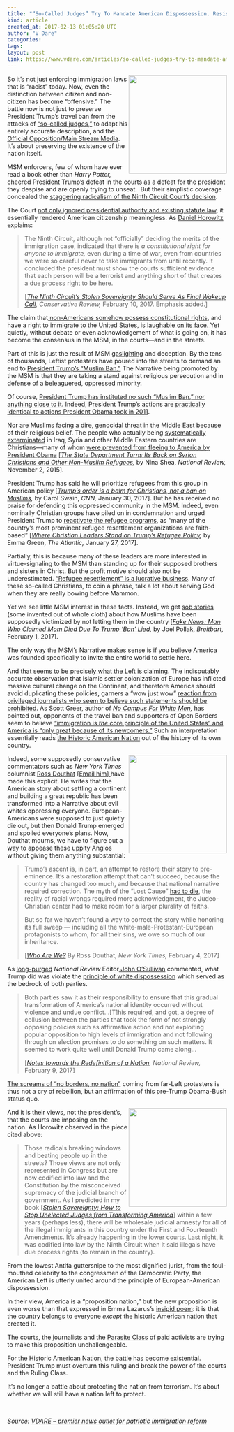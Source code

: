 ```yaml
---
title: "“So-Called Judges” Try To Mandate American Dispossession. Resist Or Die!"
kind: article
created_at: 2017-02-13 01:05:20 UTC
author: "V Dare"
categories: 
tags: 
layout: post
link: https://www.vdare.com/articles/so-called-judges-try-to-mandate-american-dispossession-resist-or-die
---
```



<!--
   “So-Called Judges” Try To Mandate American Dispossession. Resist Or Die!             # => "I Made a Pretty Gem - Planet.rb"
   https://www.vdare.com/articles/so-called-judges-try-to-mandate-american-dispossession-resist-or-die               # => "http://poteland.com/blog/i-made-a-pretty-gem-planet-dot-rb/"
   2017-02-13 01:05:20 UTC              # => "2012-04-14 05:17:00 UTC"
   &lt;div class=&quot;pf-content&quot;&gt;&lt;p&gt;&lt;img title=&quot;&quot; src=&quot;https://s3-us-west-2.amazonaws.com/vdare-live/wp-content/uploads/2017/02/10212454/socalled.jpg&quot; width=&quot;225&quot; align=&quot;right&quot;&gt;So it’s not just enforcing immigration laws that is “racist” today. Now, even the distinction between citizen and non-citizen has become “offensive.” The battle now is not just to preserve President Trump’s travel ban from the attacks of &lt;a href=&quot;http://www.vdare.com/articles/pat-buchanan-trump-must-break-judicial-power&quot;&gt;“so-called judges,”&lt;/a&gt; to adapt his entirely accurate description, and the &lt;a href=&quot;http://www.vdare.com/articles/refugee-ranting-further-proof-msm-is-the-opposition-party&quot;&gt;Official Opposition/Main Stream Media&lt;/a&gt;. It’s about preserving the existence of the nation itself.&lt;/p&gt;
&lt;p&gt;MSM enforcers, few of whom have ever read a book other than &lt;em&gt;Harry Potter, &lt;/em&gt;cheered President Trump’s defeat in the courts as a defeat for the president they despise and are openly trying to unseat.  But their simplistic coverage concealed the &lt;a href=&quot;http://www.vdare.com/posts/the-ninth-circuit-the-left-coast-versus-america&quot;&gt;staggering radicalism of the Ninth Circuit Court’s decision&lt;/a&gt;.&lt;/p&gt;
&lt;p&gt;The Court &lt;a href=&quot;http://www.vdare.com/posts/professor-john-eastman-9th-circuit-flouts-immigration-law-and-presidential-authority&quot;&gt;not only ignored presidential authority and existing statute law&lt;/a&gt;, it essentially rendered American citizenship meaningless. As &lt;a href=&quot;https://www.google.ca/search?hl=en&amp;amp;q=Daniel+Horowitz+site:vdare.com&amp;amp;gws_rd=cr&amp;amp;ei=YQOhWJSmKoegjwT3r4c4&quot;&gt;Daniel Horowitz&lt;/a&gt; explains:&lt;/p&gt;
&lt;blockquote&gt;&lt;p&gt;The Ninth Circuit, although not “officially” deciding the merits of the immigration case, indicated that there is &lt;em&gt;a constitutional right for anyone to immigrate,&lt;/em&gt; even during a time of war, even from countries we were so careful never to take immigrants from until recently. It concluded the president must show the courts sufficient evidence that each person will be a terrorist and anything short of that creates a due process right to be here.&lt;/p&gt;
&lt;p&gt;[&lt;a href=&quot;https://www.conservativereview.com/commentary/2017/02/ninth-circuits-stolen-sovereignty-should-serve-as-final-wakeup-call&quot;&gt;&lt;em&gt;The Ninth Circuit’s Stolen Sovereignty Should Serve As Final Wakeup Call&lt;/em&gt;&lt;/a&gt;&lt;em&gt;, Conservative Review, &lt;/em&gt;February 10, 2017. Emphasis added.]&lt;/p&gt;&lt;/blockquote&gt;
&lt;p&gt;The claim that&lt;a href=&quot;http://www.vdare.com/posts/the-ratchet-effect-and-the-right-to-immigrate-will-the-zeroth-amendment-trump-the-first-amendment&quot;&gt; non-Americans somehow possess constitutional rights&lt;/a&gt;, and have a right to immigrate to the United States, is&lt;a href=&quot;http://www.vdare.com/posts/flashback-isnt-immigration-a-civil-right&quot;&gt; laughable on its face. &lt;/a&gt;Yet quietly, without debate or even acknowledgement of what is going on, it has become the consensus in the MSM, in the courts—and in the streets.&lt;/p&gt;
&lt;p&gt;Part of this is just the result of MSM &lt;a href=&quot;https://en.wikipedia.org/wiki/Gaslighting&quot;&gt;gaslighting&lt;/a&gt; and deception. By the tens of thousands, Leftist protesters have poured into the streets to demand an end to &lt;a href=&quot;http://www.vdare.com/posts/even-anti-trump-david-french-doesnt-fall-for-the-muslim-ban-hype&quot;&gt;President Trump’s “Muslim Ban.”&lt;/a&gt; The Narrative being promoted by the MSM is that they are taking a stand against religious persecution and in defense of a beleaguered, oppressed minority.&lt;/p&gt;
&lt;p&gt;Of course, &lt;a href=&quot;http://www.vdare.com/articles/ann-coulter-give-me-your-tired-arguments&quot;&gt;President Trump has instituted no such “Muslim Ban,” nor anything close to it&lt;/a&gt;. Indeed, President Trump’s actions are &lt;a href=&quot;http://www.vdare.com/posts/obama-also-put-a-hold-on-muslim-immigrants-in-2011-and-the-countries-he-banned-were-the-same-but-he-didnt-mean-it&quot;&gt;practically identical to actions President Obama took in 2011&lt;/a&gt;.&lt;/p&gt;
&lt;p&gt;Nor are Muslims facing a dire, genocidal threat in the Middle East because of their religious belief. The people who actually being &lt;a href=&quot;http://www.vdare.com/posts/muslims-are-increasingly-persecuting-christians-in-islamic-lands&quot;&gt;systematically exterminated&lt;/a&gt; in Iraq, Syria and other Middle Eastern countries are Christians—many of whom &lt;a href=&quot;http://www.vdare.com/posts/why-are-there-only-fifty-two-christians-among-obamas-10-000-syrian-refugees&quot;&gt;were prevented from fleeing to America by President Obama&lt;/a&gt; [&lt;a href=&quot;http://www.nationalreview.com/article/426419/state-department-turns-its-back-syrian-christians-and-other-non-muslim-refugees-nina&quot;&gt;&lt;em&gt;The State Department Turns Its Back on Syrian Christians and Other Non-Muslim Refugees&lt;/em&gt;&lt;/a&gt;&lt;em&gt;, &lt;/em&gt;by Nina Shea, &lt;em&gt;National Review, &lt;/em&gt;November 2, 2015].&lt;/p&gt;
&lt;p&gt;President Trump has said he will prioritize refugees from this group in American policy [&lt;a href=&quot;http://www.cnn.com/2017/01/30/opinions/trump-travel-ban-christians-swain-opinion/&quot;&gt;&lt;em&gt;Trump’s order is a balm for Christians, not a ban on Muslims&lt;/em&gt;&lt;/a&gt;&lt;em&gt;, &lt;/em&gt;by Carol Swain, &lt;em&gt;CNN, &lt;/em&gt;January 30, 2017]. But he has received no praise for defending this oppressed community in the MSM. Indeed, even nominally Christian groups have piled on in condemnation and urged President Trump to &lt;a href=&quot;http://www.vdare.com/posts/trump-puts-refugee-racket-on-hold-with-a-pen-and-a-phone&quot;&gt;reactivate the refugee programs&lt;/a&gt;, as “many of the country’s most prominent refugee resettlement organizations are faith-based” [&lt;a href=&quot;https://www.theatlantic.com/politics/archive/2017/01/christians-refugees-trump/514820/&quot;&gt;&lt;em&gt;Where Christian Leaders Stand on Trump’s Refugee Policy&lt;/em&gt;&lt;/a&gt;&lt;em&gt;, &lt;/em&gt;by Emma Green, &lt;em&gt;The Atlantic, &lt;/em&gt;January 27, 2017].&lt;/p&gt;
&lt;p&gt;Partially, this is because many of these leaders are more interested in virtue-signaling to the MSM than standing up for their supposed brothers and sisters in Christ. But the profit motive should also not be underestimated. &lt;a href=&quot;http://www.vdare.com/articles/memo-from-middle-america-refugee-industry-profiteering-so-gross-even-time-magazine-has-noticed&quot;&gt;“Refugee resettlement” is a lucrative business&lt;/a&gt;. Many of these so-called Christians, to coin a phrase, talk a lot about serving God when they are really bowing before Mammon.&lt;/p&gt;
&lt;p&gt;Yet we see little MSM interest in these facts. Instead, we get &lt;a href=&quot;http://www.vdare.com/posts/kristof-this-is-what-a-refugee-looks-like-oh-really&quot;&gt;sob stories&lt;/a&gt; (some invented out of whole cloth) about how Muslims have been supposedly victimized by not letting them in the country [&lt;a href=&quot;http://www.breitbart.com/big-government/2017/02/01/fake-news-man-claimed-mom-died-due-trump-ban-lied/&quot;&gt;&lt;em&gt;Fake News: Man Who Claimed Mom Died Due To Trump ‘Ban’ Lied&lt;/em&gt;&lt;/a&gt;&lt;em&gt;, &lt;/em&gt;by Joel Pollak, &lt;em&gt;Breitbart, &lt;/em&gt;February 1, 2017].&lt;/p&gt;
&lt;p&gt;The only way the MSM’s Narrative makes sense is if you believe America was founded specifically to invite the entire world to settle here.&lt;/p&gt;&lt;div id=&quot;57966237cc52c74a5e1363c4&quot; class=&quot;vdb_player vdb_57966237cc52c74a5e1363c456bcd17ce4b018167fea5539&quot;&gt;    &lt;/div&gt;
&lt;p&gt;And &lt;a href=&quot;http://www.vdare.com/posts/sailer-in-takimag-the-arc-of-the-moral-universe-bends-toward-submission&quot;&gt;that seems to be precisely what the Left is claiming&lt;/a&gt;. The indisputably accurate observation that Islamic settler colonization of Europe has inflicted massive cultural change on the Continent, and therefore America should avoid duplicating these policies, garners a “wow just wow” &lt;a href=&quot;http://www.vdare.com/posts/the-zeroth-amendment-the-united-states-is-a-sovereign-country-wow-just-wow&quot;&gt;reaction from privileged journalists who seem to believe such statements should be prohibited&lt;/a&gt;. As Scott Greer, author of &lt;a href=&quot;http://www.vdare.com/articles/cant-smear-the-greer-turn-back-campus-totalitarianism-by-abolishing-affirmative-action&quot;&gt;&lt;em&gt;No Campus For White Men&lt;/em&gt;&lt;/a&gt;&lt;em&gt;, &lt;/em&gt;has pointed out, opponents of the travel ban and supporters of Open Borders seem to believe &lt;a href=&quot;http://www.vdare.com/posts/scott-greer-on-the-zeroth-amendment-and-the-statue-of-liberty&quot;&gt;“immigration is &lt;em&gt;the &lt;/em&gt;core principle of the United States” and America is “only great because of its newcomers.”&lt;/a&gt; Such an interpretation essentially reads &lt;a href=&quot;http://www.vdare.com/letters/an-irish-reader-is-puzzled-about-the-historic-american-nation&quot;&gt;the Historic American Nation&lt;/a&gt; out of the history of its own country.&lt;/p&gt;
&lt;p&gt;&lt;img title=&quot;&quot; src=&quot;https://images-na.ssl-images-amazon.com/images/I/51n1RdN-9sL.jpg&quot; width=&quot;225&quot; align=&quot;right&quot;&gt;Indeed, some supposedly conservative commentators such as &lt;em&gt;New York Times&lt;/em&gt; columnist &lt;a href=&quot;https://www.google.ca/search?hl=en&amp;amp;q=Ross+Doutha+site:vdare.com&amp;amp;gws_rd=cr&amp;amp;ei=bAShWO6dBMm7jwSmgoawBw#hl=en&amp;amp;q=Ross+Douthat+site:vdare.com&quot;&gt;Ross Douthat&lt;/a&gt; &lt;a href=&quot;https://www.google.com/search?q=Ross+Douthat++site:www.vdare.com&quot;&gt;[&lt;/a&gt;&lt;a href=&quot;mailto:ross.douthat@nytimes.com&quot;&gt;Email him&lt;/a&gt;&lt;a href=&quot;https://www.google.com/search?q=Ross+Douthat++site:www.vdare.com&quot;&gt;] &lt;/a&gt;have made this explicit. He writes that the American story about settling a continent and building a great republic has been transformed into a Narrative about evil whites oppressing everyone. European-Americans were supposed to just quietly die out, but then Donald Trump emerged and spoiled everyone’s plans. Now, Douthat mourns, we have to figure out a way to appease these uppity Anglos without giving them anything substantial:&lt;/p&gt;
&lt;blockquote&gt;&lt;p&gt;Trump’s ascent is, in part, an attempt to restore their story to pre-eminence. It’s a restoration attempt that can’t succeed, because the country has changed too much, and because that national narrative required correction. The myth of the “Lost Cause” &lt;a href=&quot;https://douthat.blogs.nytimes.com/2015/06/24/for-the-south-against-the-confederacy/?_r=0&quot;&gt;had to die&lt;/a&gt;, the reality of racial wrongs required more acknowledgment, the Judeo-Christian center had to make room for a larger plurality of faiths.&lt;/p&gt;
&lt;p&gt;But so far we haven’t found a way to correct the story while honoring its full sweep — including all the white-male-Protestant-European protagonists to whom, for all their sins, we owe so much of our inheritance.&lt;/p&gt;
&lt;p&gt;[&lt;a href=&quot;https://www.nytimes.com/2017/02/04/opinion/who-are-we.html?_r=0&quot;&gt;&lt;em&gt;Who Are We?&lt;/em&gt;&lt;/a&gt; By Ross Douthat, &lt;em&gt;New York Times, &lt;/em&gt;February 4, 2017]&lt;/p&gt;&lt;/blockquote&gt;
&lt;p&gt;As &lt;a href=&quot;http://www.vdare.com/articles/william-f-buckley-jr-rip-sort-of?content=After%20last%20year&quot;&gt;long-purged&lt;/a&gt; &lt;em&gt;National Review&lt;/em&gt; Editor&lt;a href=&quot;http://www.vdare.com/posts/osullivan-on-brookhiser-and-buckley&quot;&gt; John O’Sullivan&lt;/a&gt; commented, what Trump did was violate the &lt;a href=&quot;http://www.vdare.com/posts/bill-kristol-and-charles-murray-debate-replacing-unsatisfactory-white-working-class-with-immigrants&quot;&gt;principle of white dispossession&lt;/a&gt; which served as the bedrock of both parties.&lt;/p&gt;
&lt;blockquote&gt;&lt;p&gt;Both parties saw it as their responsibility to ensure that this gradual transformation of America’s national identity occurred without violence and undue conflict…[T]his required, and got, a degree of collusion between the parties that took the form of not strongly opposing policies such as affirmative action and not exploiting popular opposition to high levels of immigration and not following through on election promises to do something on such matters. It seemed to work quite well until Donald Trump came along…&lt;/p&gt;
&lt;p&gt;[&lt;a href=&quot;http://www.nationalreview.com/article/444737/american-history-narratives-politics&quot;&gt;&lt;em&gt;Notes towards the Redefinition of a Nation&lt;/em&gt;&lt;/a&gt;&lt;em&gt;, National Review, &lt;/em&gt;February 9, 2017]&lt;/p&gt;&lt;/blockquote&gt;
&lt;p&gt;&lt;a href=&quot;http://www.vdare.com/posts/berkeley-rioters-exult-in-shutting-down-free-speech-with-violence&quot;&gt;The screams of “no borders, no nation”&lt;/a&gt; coming from far-Left protesters is thus not a cry of rebellion, but an affirmation of this pre-Trump Obama-Bush status quo.&lt;/p&gt;
&lt;p&gt;&lt;img title=&quot;&quot; src=&quot;https://images-na.ssl-images-amazon.com/images/I/51vwRP2vscL._SY346_.jpg&quot; width=&quot;225&quot; align=&quot;right&quot;&gt;And it is their views, not the president’s, that the courts are imposing on the nation. As Horowitz observed in the piece cited above:&lt;/p&gt;
&lt;blockquote&gt;&lt;p&gt;Those radicals breaking windows and beating people up in the streets? Those views are not only represented in Congress but are now codified into law and the Constitution by the misconceived supremacy of the judicial branch of government. As I predicted in my book [&lt;em&gt;&lt;a href=&quot;https://www.amazon.ca/Stolen-Sovereignty-Unelected-Transforming-America-ebook/dp/B01IPMI6TG&quot;&gt;Stolen Sovereignty: How to Stop Unelected Judges from Transforming America&lt;/a&gt;&lt;/em&gt;] within a few years (perhaps less), there will be wholesale judicial amnesty for all of the illegal immigrants in this country under the First and Fourteenth Amendments. It’s already happening in the lower courts. Last night, it was codified into law by the Ninth Circuit when it said illegals have due process rights (to remain in the country).&lt;/p&gt;&lt;/blockquote&gt;
&lt;p&gt;From the lowest Antifa guttersnipe to the most dignified jurist, from the foul-mouthed celebrity to the congressmen of the Democratic Party, the American Left is utterly united around the principle of European-American dispossession.&lt;/p&gt;
&lt;p&gt;In their view, America is a “proposition nation,” but the new proposition is even worse than that expressed in Emma Lazarus’s &lt;a href=&quot;http://www.vdare.com/posts/rush-limbaughs-teachable-moment-on-the-statue-of-liberty&quot;&gt;insipid poem&lt;/a&gt;: it is that the country belongs to everyone &lt;em&gt;except&lt;/em&gt; the historic American nation that created it.&lt;/p&gt;
&lt;p&gt;The courts, the journalists and the &lt;a href=&quot;http://www.radixjournal.com/journal/2015/3/15/unlimited-government-and-the-parasite-class&quot;&gt;Parasite Class&lt;/a&gt; of paid activists are trying to make this proposition unchallengeable.&lt;/p&gt;
&lt;p&gt;For the Historic American Nation, the battle has become existential. President Trump must overturn this ruling and break the power of the courts and the Ruling Class.&lt;/p&gt;
&lt;p&gt;It’s no longer a battle about protecting the nation from terrorism. It’s about whether we will still have a nation left to protect.&lt;/p&gt;
&lt;p&gt; &lt;/p&gt;
&lt;/div&gt;           # => "I’ve been hurting to write this ever since we had the idea of creating a Planet for Cubox..." (Continued)
   VDARE – premier news outlet for patriotic immigration reform              # => "This is where I tell you stuff"
   vdare-premier-news-outlet-for-patriotic-immigratio              # => "this-is-where-i-tell-you-stuff"
   https://www.vdare.com               # => "http://poteland.com/articles"
           # => "programming planet"
                 # => "go ruby jekyll"
                 # => "http://poteland.com/images/site-logo.png"
   V Dare                 # => "Pablo Astigarraga"
   @vdar                # => "poteland"
   http://twitter.com/@vdar            # => "http://twitter.com/poteland" -->
<div class="pf-content"><p><img title="" src="https://s3-us-west-2.amazonaws.com/vdare-live/wp-content/uploads/2017/02/10212454/socalled.jpg" width="225" align="right">So it’s not just enforcing immigration laws that is “racist” today. Now, even the distinction between citizen and non-citizen has become “offensive.” The battle now is not just to preserve President Trump’s travel ban from the attacks of <a href="http://www.vdare.com/articles/pat-buchanan-trump-must-break-judicial-power">“so-called judges,”</a> to adapt his entirely accurate description, and the <a href="http://www.vdare.com/articles/refugee-ranting-further-proof-msm-is-the-opposition-party">Official Opposition/Main Stream Media</a>. It’s about preserving the existence of the nation itself.</p>
<p>MSM enforcers, few of whom have ever read a book other than <em>Harry Potter, </em>cheered President Trump’s defeat in the courts as a defeat for the president they despise and are openly trying to unseat.  But their simplistic coverage concealed the <a href="http://www.vdare.com/posts/the-ninth-circuit-the-left-coast-versus-america">staggering radicalism of the Ninth Circuit Court’s decision</a>.</p>
<p>The Court <a href="http://www.vdare.com/posts/professor-john-eastman-9th-circuit-flouts-immigration-law-and-presidential-authority">not only ignored presidential authority and existing statute law</a>, it essentially rendered American citizenship meaningless. As <a href="https://www.google.ca/search?hl=en&amp;q=Daniel+Horowitz+site:vdare.com&amp;gws_rd=cr&amp;ei=YQOhWJSmKoegjwT3r4c4">Daniel Horowitz</a> explains:</p>
<blockquote><p>The Ninth Circuit, although not “officially” deciding the merits of the immigration case, indicated that there is <em>a constitutional right for anyone to immigrate,</em> even during a time of war, even from countries we were so careful never to take immigrants from until recently. It concluded the president must show the courts sufficient evidence that each person will be a terrorist and anything short of that creates a due process right to be here.</p>
<p>[<a href="https://www.conservativereview.com/commentary/2017/02/ninth-circuits-stolen-sovereignty-should-serve-as-final-wakeup-call"><em>The Ninth Circuit’s Stolen Sovereignty Should Serve As Final Wakeup Call</em></a><em>, Conservative Review, </em>February 10, 2017. Emphasis added.]</p></blockquote>
<p>The claim that<a href="http://www.vdare.com/posts/the-ratchet-effect-and-the-right-to-immigrate-will-the-zeroth-amendment-trump-the-first-amendment"> non-Americans somehow possess constitutional rights</a>, and have a right to immigrate to the United States, is<a href="http://www.vdare.com/posts/flashback-isnt-immigration-a-civil-right"> laughable on its face. </a>Yet quietly, without debate or even acknowledgement of what is going on, it has become the consensus in the MSM, in the courts—and in the streets.</p>
<p>Part of this is just the result of MSM <a href="https://en.wikipedia.org/wiki/Gaslighting">gaslighting</a> and deception. By the tens of thousands, Leftist protesters have poured into the streets to demand an end to <a href="http://www.vdare.com/posts/even-anti-trump-david-french-doesnt-fall-for-the-muslim-ban-hype">President Trump’s “Muslim Ban.”</a> The Narrative being promoted by the MSM is that they are taking a stand against religious persecution and in defense of a beleaguered, oppressed minority.</p>
<p>Of course, <a href="http://www.vdare.com/articles/ann-coulter-give-me-your-tired-arguments">President Trump has instituted no such “Muslim Ban,” nor anything close to it</a>. Indeed, President Trump’s actions are <a href="http://www.vdare.com/posts/obama-also-put-a-hold-on-muslim-immigrants-in-2011-and-the-countries-he-banned-were-the-same-but-he-didnt-mean-it">practically identical to actions President Obama took in 2011</a>.</p>
<p>Nor are Muslims facing a dire, genocidal threat in the Middle East because of their religious belief. The people who actually being <a href="http://www.vdare.com/posts/muslims-are-increasingly-persecuting-christians-in-islamic-lands">systematically exterminated</a> in Iraq, Syria and other Middle Eastern countries are Christians—many of whom <a href="http://www.vdare.com/posts/why-are-there-only-fifty-two-christians-among-obamas-10-000-syrian-refugees">were prevented from fleeing to America by President Obama</a> [<a href="http://www.nationalreview.com/article/426419/state-department-turns-its-back-syrian-christians-and-other-non-muslim-refugees-nina"><em>The State Department Turns Its Back on Syrian Christians and Other Non-Muslim Refugees</em></a><em>, </em>by Nina Shea, <em>National Review, </em>November 2, 2015].</p>
<p>President Trump has said he will prioritize refugees from this group in American policy [<a href="http://www.cnn.com/2017/01/30/opinions/trump-travel-ban-christians-swain-opinion/"><em>Trump’s order is a balm for Christians, not a ban on Muslims</em></a><em>, </em>by Carol Swain, <em>CNN, </em>January 30, 2017]. But he has received no praise for defending this oppressed community in the MSM. Indeed, even nominally Christian groups have piled on in condemnation and urged President Trump to <a href="http://www.vdare.com/posts/trump-puts-refugee-racket-on-hold-with-a-pen-and-a-phone">reactivate the refugee programs</a>, as “many of the country’s most prominent refugee resettlement organizations are faith-based” [<a href="https://www.theatlantic.com/politics/archive/2017/01/christians-refugees-trump/514820/"><em>Where Christian Leaders Stand on Trump’s Refugee Policy</em></a><em>, </em>by Emma Green, <em>The Atlantic, </em>January 27, 2017].</p>
<p>Partially, this is because many of these leaders are more interested in virtue-signaling to the MSM than standing up for their supposed brothers and sisters in Christ. But the profit motive should also not be underestimated. <a href="http://www.vdare.com/articles/memo-from-middle-america-refugee-industry-profiteering-so-gross-even-time-magazine-has-noticed">“Refugee resettlement” is a lucrative business</a>. Many of these so-called Christians, to coin a phrase, talk a lot about serving God when they are really bowing before Mammon.</p>
<p>Yet we see little MSM interest in these facts. Instead, we get <a href="http://www.vdare.com/posts/kristof-this-is-what-a-refugee-looks-like-oh-really">sob stories</a> (some invented out of whole cloth) about how Muslims have been supposedly victimized by not letting them in the country [<a href="http://www.breitbart.com/big-government/2017/02/01/fake-news-man-claimed-mom-died-due-trump-ban-lied/"><em>Fake News: Man Who Claimed Mom Died Due To Trump ‘Ban’ Lied</em></a><em>, </em>by Joel Pollak, <em>Breitbart, </em>February 1, 2017].</p>
<p>The only way the MSM’s Narrative makes sense is if you believe America was founded specifically to invite the entire world to settle here.</p><div id="57966237cc52c74a5e1363c4" class="vdb_player vdb_57966237cc52c74a5e1363c456bcd17ce4b018167fea5539">    </div>
<p>And <a href="http://www.vdare.com/posts/sailer-in-takimag-the-arc-of-the-moral-universe-bends-toward-submission">that seems to be precisely what the Left is claiming</a>. The indisputably accurate observation that Islamic settler colonization of Europe has inflicted massive cultural change on the Continent, and therefore America should avoid duplicating these policies, garners a “wow just wow” <a href="http://www.vdare.com/posts/the-zeroth-amendment-the-united-states-is-a-sovereign-country-wow-just-wow">reaction from privileged journalists who seem to believe such statements should be prohibited</a>. As Scott Greer, author of <a href="http://www.vdare.com/articles/cant-smear-the-greer-turn-back-campus-totalitarianism-by-abolishing-affirmative-action"><em>No Campus For White Men</em></a><em>, </em>has pointed out, opponents of the travel ban and supporters of Open Borders seem to believe <a href="http://www.vdare.com/posts/scott-greer-on-the-zeroth-amendment-and-the-statue-of-liberty">“immigration is <em>the </em>core principle of the United States” and America is “only great because of its newcomers.”</a> Such an interpretation essentially reads <a href="http://www.vdare.com/letters/an-irish-reader-is-puzzled-about-the-historic-american-nation">the Historic American Nation</a> out of the history of its own country.</p>
<p><img title="" src="https://images-na.ssl-images-amazon.com/images/I/51n1RdN-9sL.jpg" width="225" align="right">Indeed, some supposedly conservative commentators such as <em>New York Times</em> columnist <a href="https://www.google.ca/search?hl=en&amp;q=Ross+Doutha+site:vdare.com&amp;gws_rd=cr&amp;ei=bAShWO6dBMm7jwSmgoawBw#hl=en&amp;q=Ross+Douthat+site:vdare.com">Ross Douthat</a> <a href="https://www.google.com/search?q=Ross+Douthat++site:www.vdare.com">[</a><a href="mailto:ross.douthat@nytimes.com">Email him</a><a href="https://www.google.com/search?q=Ross+Douthat++site:www.vdare.com">] </a>have made this explicit. He writes that the American story about settling a continent and building a great republic has been transformed into a Narrative about evil whites oppressing everyone. European-Americans were supposed to just quietly die out, but then Donald Trump emerged and spoiled everyone’s plans. Now, Douthat mourns, we have to figure out a way to appease these uppity Anglos without giving them anything substantial:</p>
<blockquote><p>Trump’s ascent is, in part, an attempt to restore their story to pre-eminence. It’s a restoration attempt that can’t succeed, because the country has changed too much, and because that national narrative required correction. The myth of the “Lost Cause” <a href="https://douthat.blogs.nytimes.com/2015/06/24/for-the-south-against-the-confederacy/?_r=0">had to die</a>, the reality of racial wrongs required more acknowledgment, the Judeo-Christian center had to make room for a larger plurality of faiths.</p>
<p>But so far we haven’t found a way to correct the story while honoring its full sweep — including all the white-male-Protestant-European protagonists to whom, for all their sins, we owe so much of our inheritance.</p>
<p>[<a href="https://www.nytimes.com/2017/02/04/opinion/who-are-we.html?_r=0"><em>Who Are We?</em></a> By Ross Douthat, <em>New York Times, </em>February 4, 2017]</p></blockquote>
<p>As <a href="http://www.vdare.com/articles/william-f-buckley-jr-rip-sort-of?content=After%20last%20year">long-purged</a> <em>National Review</em> Editor<a href="http://www.vdare.com/posts/osullivan-on-brookhiser-and-buckley"> John O’Sullivan</a> commented, what Trump did was violate the <a href="http://www.vdare.com/posts/bill-kristol-and-charles-murray-debate-replacing-unsatisfactory-white-working-class-with-immigrants">principle of white dispossession</a> which served as the bedrock of both parties.</p>
<blockquote><p>Both parties saw it as their responsibility to ensure that this gradual transformation of America’s national identity occurred without violence and undue conflict…[T]his required, and got, a degree of collusion between the parties that took the form of not strongly opposing policies such as affirmative action and not exploiting popular opposition to high levels of immigration and not following through on election promises to do something on such matters. It seemed to work quite well until Donald Trump came along…</p>
<p>[<a href="http://www.nationalreview.com/article/444737/american-history-narratives-politics"><em>Notes towards the Redefinition of a Nation</em></a><em>, National Review, </em>February 9, 2017]</p></blockquote>
<p><a href="http://www.vdare.com/posts/berkeley-rioters-exult-in-shutting-down-free-speech-with-violence">The screams of “no borders, no nation”</a> coming from far-Left protesters is thus not a cry of rebellion, but an affirmation of this pre-Trump Obama-Bush status quo.</p>
<p><img title="" src="https://images-na.ssl-images-amazon.com/images/I/51vwRP2vscL._SY346_.jpg" width="225" align="right">And it is their views, not the president’s, that the courts are imposing on the nation. As Horowitz observed in the piece cited above:</p>
<blockquote><p>Those radicals breaking windows and beating people up in the streets? Those views are not only represented in Congress but are now codified into law and the Constitution by the misconceived supremacy of the judicial branch of government. As I predicted in my book [<em><a href="https://www.amazon.ca/Stolen-Sovereignty-Unelected-Transforming-America-ebook/dp/B01IPMI6TG">Stolen Sovereignty: How to Stop Unelected Judges from Transforming America</a></em>] within a few years (perhaps less), there will be wholesale judicial amnesty for all of the illegal immigrants in this country under the First and Fourteenth Amendments. It’s already happening in the lower courts. Last night, it was codified into law by the Ninth Circuit when it said illegals have due process rights (to remain in the country).</p></blockquote>
<p>From the lowest Antifa guttersnipe to the most dignified jurist, from the foul-mouthed celebrity to the congressmen of the Democratic Party, the American Left is utterly united around the principle of European-American dispossession.</p>
<p>In their view, America is a “proposition nation,” but the new proposition is even worse than that expressed in Emma Lazarus’s <a href="http://www.vdare.com/posts/rush-limbaughs-teachable-moment-on-the-statue-of-liberty">insipid poem</a>: it is that the country belongs to everyone <em>except</em> the historic American nation that created it.</p>
<p>The courts, the journalists and the <a href="http://www.radixjournal.com/journal/2015/3/15/unlimited-government-and-the-parasite-class">Parasite Class</a> of paid activists are trying to make this proposition unchallengeable.</p>
<p>For the Historic American Nation, the battle has become existential. President Trump must overturn this ruling and break the power of the courts and the Ruling Class.</p>
<p>It’s no longer a battle about protecting the nation from terrorism. It’s about whether we will still have a nation left to protect.</p>
<p> </p>
</div><div class="">
    <i>Source: <a href="https://www.vdare.com">VDARE – premier news outlet for patriotic immigration reform</a></i>
</div>
